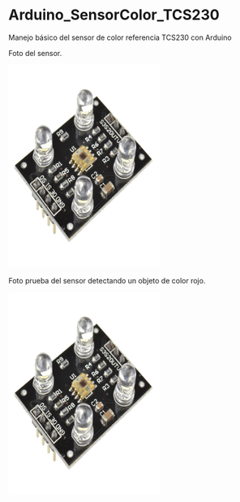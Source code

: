 # Arduino_SensorColor_TCS230
Manejo básico del sensor de color referencia TCS230 con Arduino
<br>
<p>
  Foto del sensor.
</p>
<img src="https://github.com/jhonedin/Arduino_SensorColor_TCS230/blob/main/assets/FotoSensorTCS230.jpg" width="300" height="400"> 
<p>
  Foto prueba del sensor detectando un objeto de color rojo.
</p>
<img src="https://github.com/jhonedin/Arduino_SensorColor_TCS230/blob/main/assets/FotoSensorTCS230.jpg" width="300" height="400"> 
